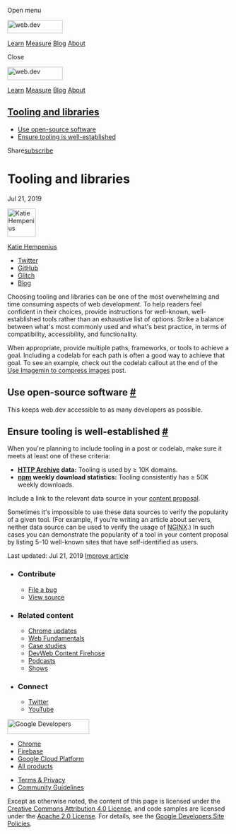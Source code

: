 <span class="w-tooltip w-tooltip--left">Open menu</span>

<a href="/" class="gc-analytics-event header-default__logo-link"><img src="/images/lockup.svg" alt="web.dev" class="header-default__logo" width="125" height="30" /></a>

<a href="/learn/" class="gc-analytics-event header-default__link">Learn</a> <a href="/measure/" class="gc-analytics-event header-default__link">Measure</a> <a href="/blog/" class="gc-analytics-event header-default__link">Blog</a> <a href="/about/" class="gc-analytics-event header-default__link">About</a>

<span class="w-tooltip">Close</span>

<a href="/" class="gc-analytics-event"><img src="/images/lockup.svg" alt="web.dev" class="drawer-default__logo" width="125" height="30" /></a>

<a href="/learn/" class="gc-analytics-event drawer-default__link">Learn</a> <a href="/measure/" class="gc-analytics-event drawer-default__link">Measure</a> <a href="/blog/" class="gc-analytics-event drawer-default__link">Blog</a> <a href="/about/" class="gc-analytics-event drawer-default__link">About</a>

<a href="#tooling-and-libraries" class="w-toc__header--link">Tooling and libraries</a>
--------------------------------------------------------------------------------------

-   [Use open-source software](#use-open-source-software)
-   [Ensure tooling is well-established](#ensure-tooling-is-well-established)

Share<a href="/newsletter/" class="gc-analytics-event w-actions__fab w-actions__fab--subscribe"><span>subscribe</span></a>

Tooling and libraries
=====================

Jul 21, 2019

[<img src="https://web-dev.imgix.net/image/admin/fZo7BJGec2MNRt6cWpeh.jpg?auto=format&amp;fit=crop&amp;h=64&amp;w=64" alt="Katie Hempenius" class="w-author__image" sizes="(min-width: 64px) 64px, calc(100vw - 48px)" srcset="https://web-dev.imgix.net/image/admin/fZo7BJGec2MNRt6cWpeh.jpg?fit=crop&amp;h=64&amp;w=64&amp;auto=format&amp;dpr=1&amp;q=75, https://web-dev.imgix.net/image/admin/fZo7BJGec2MNRt6cWpeh.jpg?fit=crop&amp;h=64&amp;w=64&amp;auto=format&amp;dpr=2&amp;q=50 2x, https://web-dev.imgix.net/image/admin/fZo7BJGec2MNRt6cWpeh.jpg?fit=crop&amp;h=64&amp;w=64&amp;auto=format&amp;dpr=3&amp;q=35 3x, https://web-dev.imgix.net/image/admin/fZo7BJGec2MNRt6cWpeh.jpg?fit=crop&amp;h=64&amp;w=64&amp;auto=format&amp;dpr=4&amp;q=23 4x, https://web-dev.imgix.net/image/admin/fZo7BJGec2MNRt6cWpeh.jpg?fit=crop&amp;h=64&amp;w=64&amp;auto=format&amp;dpr=5&amp;q=20 5x" width="64" height="64" />](/authors/katiehempenius/)

<a href="/authors/katiehempenius/" class="w-author__name-link">Katie Hempenius</a>

-   <a href="https://twitter.com/katiehempenius" class="w-author__link">Twitter</a>
-   <a href="https://github.com/khempenius" class="w-author__link">GitHub</a>
-   <a href="https://glitch.com/@khempenius" class="w-author__link">Glitch</a>
-   <a href="https://katiehempenius.com/" class="w-author__link">Blog</a>

Choosing tooling and libraries can be one of the most overwhelming and time consuming aspects of web development. To help readers feel confident in their choices, provide instructions for well-known, well-established tools rather than an exhaustive list of options. Strike a balance between what's most commonly used and what's best practice, in terms of compatibility, accessibility, and functionality.

When appropriate, provide multiple paths, frameworks, or tools to achieve a goal. Including a codelab for each path is often a good way to achieve that goal. To see an example, check out the codelab callout at the end of the [Use Imagemin to compress images](/use-imagemin-to-compress-images/#imagemin-npm-module) post.

Use open-source software <a href="#use-open-source-software" class="w-headline-link">#</a>
------------------------------------------------------------------------------------------

This keeps web.dev accessible to as many developers as possible.

Ensure tooling is well-established <a href="#ensure-tooling-is-well-established" class="w-headline-link">#</a>
--------------------------------------------------------------------------------------------------------------

When you're planning to include tooling in a post or codelab, make sure it meets at least one of these criteria:

-   **[HTTP Archive](https://httparchive.org) data:** Tooling is used by ≥ 10K domains.
-   **[npm](https://www.npmjs.com/) weekly download statistics:** Tooling consistently has ≥ 50K weekly downloads.

Include a link to the relevant data source in your [content proposal](/handbook/quick-start/#planning).

Sometimes it's impossible to use these data sources to verify the popularity of a given tool. (For example, if you're writing an article about servers, neither data source can be used to verify the usage of [NGINX](https://www.nginx.com/).) In such cases you can demonstrate the popularity of a tool in your content proposal by listing 5–10 well-known sites that have self-identified as users.

<span class="w-mr--sm">Last updated: Jul 21, 2019 </span>[Improve article](https://github.com/GoogleChrome/web.dev/blob/master/src/site/content/en/handbook/tooling-and-libraries/index.md)

-   ### Contribute

    -   <a href="https://github.com/GoogleChrome/web.dev/issues/new?assignees=&amp;labels=bug&amp;template=bug_report.md&amp;title=" class="w-footer__linkbox-link">File a bug</a>
    -   <a href="https://github.com/googlechrome/web.dev" class="w-footer__linkbox-link">View source</a>

-   ### Related content

    -   <a href="https://blog.chromium.org/" class="w-footer__linkbox-link">Chrome updates</a>
    -   <a href="https://developers.google.com/web/" class="w-footer__linkbox-link">Web Fundamentals</a>
    -   <a href="https://developers.google.com/web/showcase/" class="w-footer__linkbox-link">Case studies</a>
    -   <a href="https://devwebfeed.appspot.com/" class="w-footer__linkbox-link">DevWeb Content Firehose</a>
    -   <a href="/podcasts/" class="w-footer__linkbox-link">Podcasts</a>
    -   <a href="/shows/" class="w-footer__linkbox-link">Shows</a>

-   ### Connect

    -   <a href="https://www.twitter.com/ChromiumDev" class="w-footer__linkbox-link">Twitter</a>
    -   <a href="https://www.youtube.com/user/ChromeDevelopers" class="w-footer__linkbox-link">YouTube</a>

<a href="https://developers.google.com/" class="w-footer__utility-logo-link"><img src="/images/lockup-color.png" alt="Google Developers" class="w-footer__utility-logo" width="185" height="33" /></a>

-   <a href="https://developer.chrome.com/" class="w-footer__utility-link">Chrome</a>
-   <a href="https://firebase.google.com/" class="w-footer__utility-link">Firebase</a>
-   <a href="https://cloud.google.com/" class="w-footer__utility-link">Google Cloud Platform</a>
-   <a href="https://developers.google.com/products" class="w-footer__utility-link">All products</a>

<!-- -->

-   <a href="https://policies.google.com/" class="w-footer__utility-link">Terms &amp; Privacy</a>
-   <a href="/community-guidelines/" class="w-footer__utility-link">Community Guidelines</a>

Except as otherwise noted, the content of this page is licensed under the [Creative Commons Attribution 4.0 License](https://creativecommons.org/licenses/by/4.0/), and code samples are licensed under the [Apache 2.0 License](https://www.apache.org/licenses/LICENSE-2.0). For details, see the [Google Developers Site Policies](https://developers.google.com/terms/site-policies).
